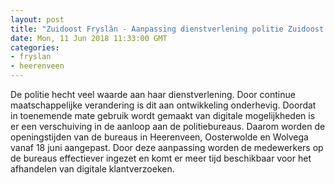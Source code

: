 ```yaml
---
layout: post
title: "Zuidoost Fryslân - Aanpassing dienstverlening politie Zuidoost Fryslân"
date: Mon, 11 Jun 2018 11:33:00 GMT
categories: 
- fryslan 
- heerenveen 
---
```


De politie hecht veel waarde aan haar dienstverlening. Door continue maatschappelijke verandering is dit aan ontwikkeling onderhevig. Doordat in toenemende mate gebruik wordt gemaakt van digitale mogelijkheden is er een verschuiving in de aanloop aan de politiebureaus. Daarom worden de openingstijden van de bureaus in Heerenveen, Oosterwolde en Wolvega vanaf 18 juni aangepast. Door deze aanpassing worden de medewerkers op de bureaus effectiever ingezet en komt er meer tijd beschikbaar voor het afhandelen van digitale klantverzoeken.
